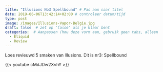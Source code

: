 ```yaml
---
title: "Illusions No3 Spellbound" # Pas aan naar titel
date: 2019-06-06T13:42:14+02:00 # controleer datum/tijd
type: post
image: /images/Illusions-Vapor-Belgie.jpg
draft: false  # zet op 'false' als je klaar bent
categories:  # Aanpassen (hou deze vorm aan, gebruik geen tabs, alleen spaties)
  - Eliquid
  - Review
---
```


Loes revieuwd 5 smaken van Illusions.
Dit is nr3: Spellbound

{{< youtube cMdJDw2XvhY >}}
